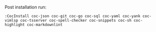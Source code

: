 Post installation run:
```
:CocInstall coc-json coc-git coc-go coc-sql coc-yaml coc-yank coc-vimlsp coc-tsserver coc-spell-checker coc-snippets coc-sh coc-highlight coc-markdownlint
```
